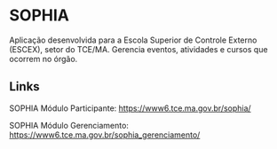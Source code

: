 # SOPHIA

Aplicação desenvolvida para a Escola Superior de Controle Externo (ESCEX), setor do TCE/MA.
Gerencia eventos, atividades e cursos que ocorrem no órgão.

## Links
SOPHIA Módulo Participante: https://www6.tce.ma.gov.br/sophia/

SOPHIA Módulo Gerenciamento: https://www6.tce.ma.gov.br/sophia_gerenciamento/
